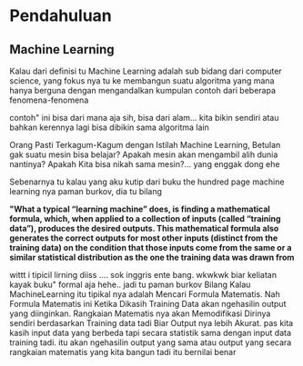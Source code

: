 # Pendahuluan 

## Machine Learning 
Kalau dari definisi tu Machine Learning adalah sub bidang dari computer science, yang fokus nya tu ke membangun suatu algoritma yang mana hanya berguna dengan mengandalkan kumpulan contoh dari beberapa fenomena-fenomena

contoh" ini bisa dari mana aja sih, bisa dari alam... kita bikin sendiri atau bahkan kerennya lagi bisa dibikin sama algoritma lain 

Orang Pasti Terkagum-Kagum dengan Istilah Machine Learning, Betulan gak suatu mesin bisa belajar? Apakah mesin akan mengambil alih dunia nantinya? Apakah Kita bisa nikah sama mesin?... yang enggak dong ehe

Sebenarnya tu kalau yang aku kutip dari buku the hundred page machine learning nya paman burkov, dia tu bilang  

__"What a typical “learning machine” does, is finding a mathematical formula, which, when applied to a collection of inputs (called “training data”), produces the desired outputs. This mathematical formula also generates the correct outputs for most other inputs (distinct from the training data) on the condition that those inputs come from the same or a similar statistical distribution as the one the training data was drawn from__

wittt i tipicil lirning diiss .... sok inggris ente bang. wkwkwk biar keliatan kayak buku" formal aja hehe.. jadi tu paman burkov Bilang Kalau MachineLearning itu tipikal nya adalah Mencari Formula Matematis. Nah Formula Matematis ini Ketika Dikasih Training Data akan ngehasilin output yang diinginkan. Rangkaian Matematis nya akan Memodifikasi Dirinya sendiri berdasarkan Training data tadi Biar Output nya lebih Akurat. pas kita kasih input data yang berbeda tapi secara statistik sama dengan input data training tadi. itu akan ngehasilin output yang sama atau output yang secara rangkaian matematis yang kita bangun tadi itu bernilai benar 


